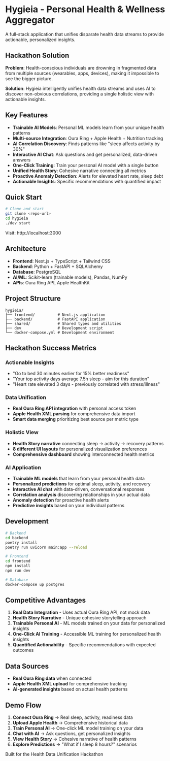 # Hygieia - Personal Health & Wellness Aggregator

A full-stack application that unifies disparate health data streams to provide actionable, personalized insights.

## Hackathon Solution

**Problem**: Health-conscious individuals are drowning in fragmented data from multiple sources (wearables, apps, devices), making it impossible to see the bigger picture.

**Solution**: Hygieia intelligently unifies health data streams and uses AI to discover non-obvious correlations, providing a single holistic view with actionable insights.

## Key Features

- **Trainable AI Models**: Personal ML models learn from your unique health patterns
- **Multi-source Integration**: Oura Ring + Apple Health + Nutrition tracking
- **AI Correlation Discovery**: Finds patterns like "sleep affects activity by 30%"
- **Interactive AI Chat**: Ask questions and get personalized, data-driven answers
- **One-Click Training**: Train your personal AI model with a single button
- **Unified Health Story**: Cohesive narrative connecting all metrics
- **Proactive Anomaly Detection**: Alerts for elevated heart rate, sleep debt
- **Actionable Insights**: Specific recommendations with quantified impact

## Quick Start

```bash
# Clone and start
git clone <repo-url>
cd hygieia
./dev start
```

Visit: http://localhost:3000

## Architecture

- **Frontend**: Next.js + TypeScript + Tailwind CSS
- **Backend**: Python + FastAPI + SQLAlchemy  
- **Database**: PostgreSQL
- **AI/ML**: Scikit-learn (trainable models), Pandas, NumPy
- **APIs**: Oura Ring API, Apple HealthKit

## Project Structure

```
hygieia/
├── frontend/          # Next.js application
├── backend/           # FastAPI application
├── shared/            # Shared types and utilities
├── dev                # Development script
└── docker-compose.yml # Development environment
```

## Hackathon Success Metrics

### Actionable Insights
- "Go to bed 30 minutes earlier for 15% better readiness"
- "Your top activity days average 7.5h sleep - aim for this duration"
- "Heart rate elevated 3 days - previously correlated with stress/illness"

### Data Unification  
- **Real Oura Ring API integration** with personal access token
- **Apple Health XML parsing** for comprehensive data import
- **Smart data merging** prioritizing best source per metric type

### Holistic View
- **Health Story narrative** connecting sleep → activity → recovery patterns
- **8 different UI layouts** for personalized visualization preferences
- **Comprehensive dashboard** showing interconnected health metrics

### AI Application
- **Trainable ML models** that learn from your personal health data
- **Personalized predictions** for optimal sleep, activity, and recovery
- **Interactive AI chat** with data-driven, conversational responses
- **Correlation analysis** discovering relationships in your actual data
- **Anomaly detection** for proactive health alerts
- **Predictive insights** based on your individual patterns

## Development

```bash
# Backend
cd backend
poetry install
poetry run uvicorn main:app --reload

# Frontend  
cd frontend
npm install
npm run dev

# Database
docker-compose up postgres
```

## Competitive Advantages

1. **Real Data Integration** - Uses actual Oura Ring API, not mock data
2. **Health Story Narrative** - Unique cohesive storytelling approach
3. **Trainable Personal AI** - ML models trained on your data for personalized insights
4. **One-Click AI Training** - Accessible ML training for personalized health insights
5. **Quantified Actionability** - Specific recommendations with expected outcomes

## Data Sources

- **Real Oura Ring data** when connected
- **Apple Health XML upload** for comprehensive tracking
- **AI-generated insights** based on actual health patterns

## Demo Flow

1. **Connect Oura Ring** → Real sleep, activity, readiness data
2. **Upload Apple Health** → Comprehensive historical data  
3. **Train Personal AI** → One-click ML model training on your data
4. **Chat with AI** → Ask questions, get personalized insights
5. **View Health Story** → Cohesive narrative of health patterns
6. **Explore Predictions** → "What if I sleep 8 hours?" scenarios

Built for the Health Data Unification Hackathon